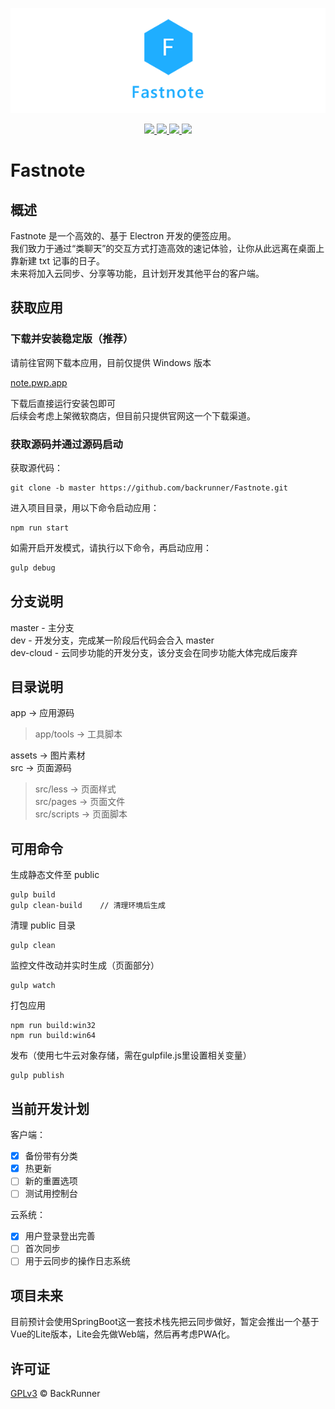 <p align="center">
    <img src="https://raw.githubusercontent.com/backrunner/Fastnote/master/Readme.header.png"></img>
</p>
<p align="center">
    <a href="https://github.com/backrunner/Fastnote/releases">
        <img src="https://img.shields.io/github/v/tag/backrunner/Fastnote?label=version&style=flat-square"></img>
    </a>
    <a href="https://github.com/backrunner/Fastnote/commits/master">
        <img src="https://img.shields.io/github/last-commit/backrunner/Fastnote?style=flat-square"></img>
    </a>
    <a href="https://github.com/backrunner/Fastnote/commits/master">
        <img src="https://img.shields.io/github/commits-since/backrunner/Fastnote/0.3.2?style=flat-square"></img>
    </a>
    <a href="https://github.com/backrunner/Fastnote/blob/master/LICENSE">
        <img src="https://img.shields.io/github/license/backrunner/Fastnote?style=flat-square"></img>
    </a>
</p>

# Fastnote

## 概述

Fastnote 是一个高效的、基于 Electron 开发的便签应用。  
我们致力于通过“类聊天”的交互方式打造高效的速记体验，让你从此远离在桌面上靠新建 txt 记事的日子。  
未来将加入云同步、分享等功能，且计划开发其他平台的客户端。

## 获取应用

### 下载并安装稳定版（推荐）

请前往官网下载本应用，目前仅提供 Windows 版本  

[note.pwp.app](https://note.pwp.app)  

下载后直接运行安装包即可  
后续会考虑上架微软商店，但目前只提供官网这一个下载渠道。

### 获取源码并通过源码启动

获取源代码：

```shell
git clone -b master https://github.com/backrunner/Fastnote.git
```

进入项目目录，用以下命令启动应用：

```shell
npm run start
```

如需开启开发模式，请执行以下命令，再启动应用：

```javascript
gulp debug
```

## 分支说明

master - 主分支  
dev - 开发分支，完成某一阶段后代码会合入 master  
dev-cloud - 云同步功能的开发分支，该分支会在同步功能大体完成后废弃

## 目录说明

app     ->  应用源码  
> app/tools   ->  工具脚本

assets  ->  图片素材  
src     ->  页面源码  
> src/less    ->  页面样式  
> src/pages   ->  页面文件  
> src/scripts ->  页面脚本  

## 可用命令

生成静态文件至 public

```shell
gulp build
gulp clean-build    // 清理环境后生成
```

清理 public 目录

```shell
gulp clean
```

监控文件改动并实时生成（页面部分）

```shell
gulp watch
```

打包应用

```shell
npm run build:win32
npm run build:win64
```

发布（使用七牛云对象存储，需在gulpfile.js里设置相关变量）

```shell
gulp publish
```

## 当前开发计划

客户端：

- [x] 备份带有分类
- [x] 热更新
- [ ] 新的重置选项
- [ ] 测试用控制台

云系统：

- [x] 用户登录登出完善
- [ ] 首次同步
- [ ] 用于云同步的操作日志系统

## 项目未来

目前预计会使用SpringBoot这一套技术栈先把云同步做好，暂定会推出一个基于Vue的Lite版本，Lite会先做Web端，然后再考虑PWA化。

## 许可证

[GPLv3](https://github.com/backrunner/Fastnote/blob/master/LICENSE) © BackRunner
